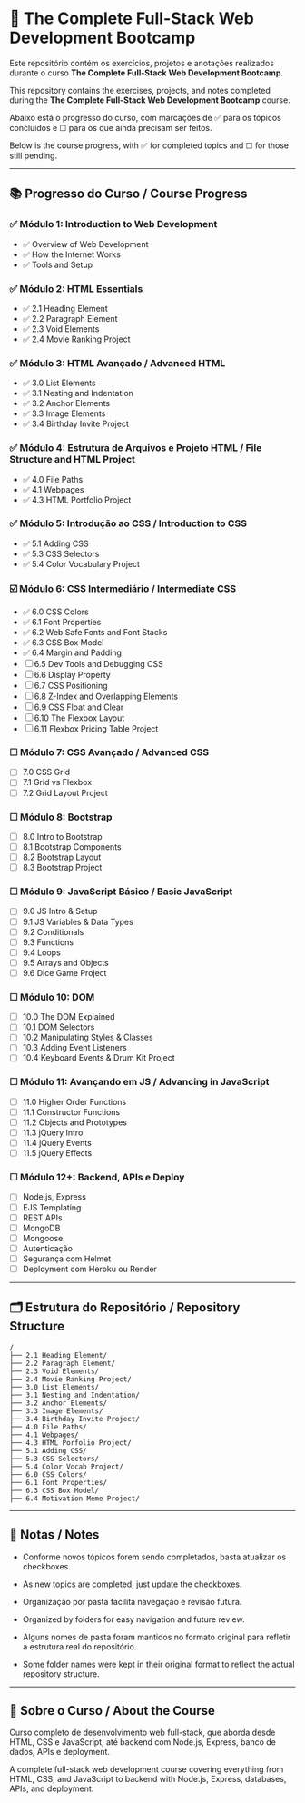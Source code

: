 # 📘 The Complete Full-Stack Web Development Bootcamp

Este repositório contém os exercícios, projetos e anotações realizados durante o curso **The Complete Full-Stack Web Development Bootcamp**.

This repository contains the exercises, projects, and notes completed during the **The Complete Full-Stack Web Development Bootcamp** course.

Abaixo está o progresso do curso, com marcações de ✅ para os tópicos concluídos e ☐ para os que ainda precisam ser feitos.

Below is the course progress, with ✅ for completed topics and ☐ for those still pending.

---

## 📚 Progresso do Curso / Course Progress

### ✅ Módulo 1: Introduction to Web Development
- ✅ Overview of Web Development
- ✅ How the Internet Works
- ✅ Tools and Setup

### ✅ Módulo 2: HTML Essentials
- ✅ 2.1 Heading Element
- ✅ 2.2 Paragraph Element
- ✅ 2.3 Void Elements
- ✅ 2.4 Movie Ranking Project

### ✅ Módulo 3: HTML Avançado / Advanced HTML
- ✅ 3.0 List Elements
- ✅ 3.1 Nesting and Indentation
- ✅ 3.2 Anchor Elements
- ✅ 3.3 Image Elements
- ✅ 3.4 Birthday Invite Project

### ✅ Módulo 4: Estrutura de Arquivos e Projeto HTML / File Structure and HTML Project
- ✅ 4.0 File Paths
- ✅ 4.1 Webpages
- ✅ 4.3 HTML Portfolio Project

### ✅ Módulo 5: Introdução ao CSS / Introduction to CSS
- ✅ 5.1 Adding CSS
- ✅ 5.3 CSS Selectors
- ✅ 5.4 Color Vocabulary Project

### ☑️ Módulo 6: CSS Intermediário / Intermediate CSS
- ✅ 6.0 CSS Colors
- ✅ 6.1 Font Properties
- ✅ 6.2 Web Safe Fonts and Font Stacks
- ✅ 6.3 CSS Box Model
- ✅ 6.4 Margin and Padding
- ☐ 6.5 Dev Tools and Debugging CSS
- ☐ 6.6 Display Property
- ☐ 6.7 CSS Positioning
- ☐ 6.8 Z-Index and Overlapping Elements
- ☐ 6.9 CSS Float and Clear
- ☐ 6.10 The Flexbox Layout
- ☐ 6.11 Flexbox Pricing Table Project

### ☐ Módulo 7: CSS Avançado / Advanced CSS
- ☐ 7.0 CSS Grid
- ☐ 7.1 Grid vs Flexbox
- ☐ 7.2 Grid Layout Project

### ☐ Módulo 8: Bootstrap
- ☐ 8.0 Intro to Bootstrap
- ☐ 8.1 Bootstrap Components
- ☐ 8.2 Bootstrap Layout
- ☐ 8.3 Bootstrap Project

### ☐ Módulo 9: JavaScript Básico / Basic JavaScript
- ☐ 9.0 JS Intro & Setup
- ☐ 9.1 JS Variables & Data Types
- ☐ 9.2 Conditionals
- ☐ 9.3 Functions
- ☐ 9.4 Loops
- ☐ 9.5 Arrays and Objects
- ☐ 9.6 Dice Game Project

### ☐ Módulo 10: DOM
- ☐ 10.0 The DOM Explained
- ☐ 10.1 DOM Selectors
- ☐ 10.2 Manipulating Styles & Classes
- ☐ 10.3 Adding Event Listeners
- ☐ 10.4 Keyboard Events & Drum Kit Project

### ☐ Módulo 11: Avançando em JS / Advancing in JavaScript
- ☐ 11.0 Higher Order Functions
- ☐ 11.1 Constructor Functions
- ☐ 11.2 Objects and Prototypes
- ☐ 11.3 jQuery Intro
- ☐ 11.4 jQuery Events
- ☐ 11.5 jQuery Effects

### ☐ Módulo 12+: Backend, APIs e Deploy
- ☐ Node.js, Express
- ☐ EJS Templating
- ☐ REST APIs
- ☐ MongoDB
- ☐ Mongoose
- ☐ Autenticação
- ☐ Segurança com Helmet
- ☐ Deployment com Heroku ou Render

---

## 🗂️ Estrutura do Repositório / Repository Structure

```
/
├── 2.1 Heading Element/
├── 2.2 Paragraph Element/
├── 2.3 Void Elements/
├── 2.4 Movie Ranking Project/
├── 3.0 List Elements/
├── 3.1 Nesting and Indentation/
├── 3.2 Anchor Elements/
├── 3.3 Image Elements/
├── 3.4 Birthday Invite Project/
├── 4.0 File Paths/
├── 4.1 Webpages/
├── 4.3 HTML Porfolio Project/
├── 5.1 Adding CSS/
├── 5.3 CSS Selectors/
├── 5.4 Color Vocab Project/
├── 6.0 CSS Colors/
├── 6.1 Font Properties/
├── 6.3 CSS Box Model/
├── 6.4 Motivation Meme Project/
```

---

## 📝 Notas / Notes

- Conforme novos tópicos forem sendo completados, basta atualizar os checkboxes.
- As new topics are completed, just update the checkboxes.

- Organização por pasta facilita navegação e revisão futura.
- Organized by folders for easy navigation and future review.

- Alguns nomes de pasta foram mantidos no formato original para refletir a estrutura real do repositório.
- Some folder names were kept in their original format to reflect the actual repository structure.

---

## 🚀 Sobre o Curso / About the Course

Curso completo de desenvolvimento web full-stack, que aborda desde HTML, CSS e JavaScript, até backend com Node.js, Express, banco de dados, APIs e deployment.

A complete full-stack web development course covering everything from HTML, CSS, and JavaScript to backend with Node.js, Express, databases, APIs, and deployment.
